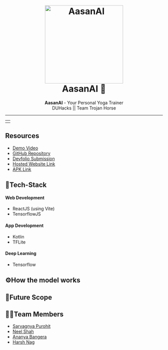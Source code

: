<h1 align="center">
  <a href="https://github.com/saRvaGnyA/AasanAI">
    <img src="https://user-images.githubusercontent.com/24823649/179339376-1806c895-b200-473c-ab78-7554b130d912.gif" alt="AasanAI" width="250" height="250">
  </a>
  <br>
  AasanAI 🙏
</h1>

<div align="center">
   <strong>AasanAI</strong> - Your Personal Yoga Trainer<br>
  DUHacks || Team Trojan Horse
</div>
<hr>

<table>
  <tr>
    <td>

  </td>
 </tr>
</table>

## Resources
- [Demo Video]()
- [GitHub Repository]()
- [Devfolio Submission]()
- [Hosted Website Link]()
- [APK Link]()

## 🤖Tech-Stack

#### Web Development
- ReactJS (using Vite)
- TensorflowJS

#### App Development
- Kotlin
- TFLite

#### Deep Learning
- Tensorflow

## ⚙How the model works


## 🔮Future Scope


## 👨‍💻Team Members
- [Sarvagnya Purohit](https://github.com/saRvaGnyA)
- [Neel Shah](https://github.com/Neel-Shah-29)
- [Ananya Bangera](https://github.com/ananya-bangera)
- [Harsh Nag](https://github.com/Jigsaw-23122002)
